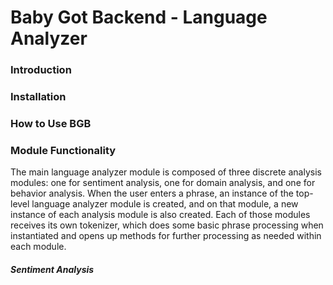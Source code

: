 # Baby Got Backend - Language Analyzer
### Introduction

### Installation

### How to Use BGB

### Module Functionality

The main language analyzer module is composed of three discrete analysis modules: one for sentiment analysis, one for domain analysis, and one for behavior analysis. When the user enters a phrase, an instance of the top-level language analyzer module is created, and on that module, a new instance of each analysis module is also created. Each of those modules receives its own tokenizer, which does some basic phrase processing when instantiated and opens up methods for further processing as needed within each module.

##### Sentiment Analysis
